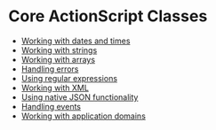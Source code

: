 # Core ActionScript Classes

<div>

- [Working with dates and times](./01-working-with-dates-and-times/index.md)
- [Working with strings](./02-working-with-strings/index.md)
- [Working with arrays](./03-working-with-arrays/index.md)
- [Handling errors](./04-handling-errors/index.md)
- [Using regular expressions](./05-using-regular-expressions/index.md)
- [Working with XML](./06-working-with-xml/index.md)
- [Using native JSON functionality](./07-using-native-json-functionality/index.md)
- [Handling events](./08-handling-events/index.md)
- [Working with application domains](./09-working-with-application-domains/index.md)

</div>
